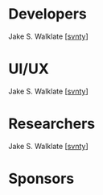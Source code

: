 # Developers

Jake S. Walklate [[svnty](https://github.com/svnty)]

# UI/UX

Jake S. Walklate [[svnty](https://github.com/svnty)]

# Researchers

Jake S. Walklate [[svnty](https://github.com/svnty)]

# Sponsors

